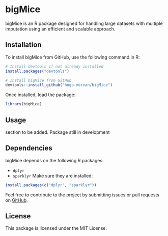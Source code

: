 # bigMice

bigMice is an R package designed for handling large datasets with multiple imputation using an efficient and scalable approach.

## Installation

To install bigMice from GitHub, use the following command in R:

```r
# Install devtools if not already installed
install.packages("devtools")

# Install bigMice from GitHub
devtools::install_github("hugo-morvan/bigMice")
```

Once installed, load the package:

```r
library(bigMice)
```

## Usage

section to be added. Package still in development

## Dependencies

bigMice depends on the following R packages:
- `dplyr`
- `sparklyr`
Make sure they are installed:

```r
install.packages(c("dplyr", "sparklyr"))
```


Feel free to contribute to the project by submitting issues or pull requests on [GitHub](https://github.com/hugo-morvan/bigMice).

## License

This package is licensed under the MIT License.

